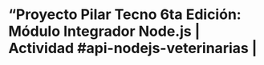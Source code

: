 # “Proyecto Pilar Tecno 6ta Edición: Módulo Integrador Node.js | Actividad #api-nodejs-veterinarias |
